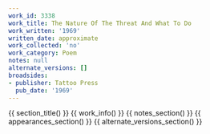 ```yaml
---
work_id: 3338
work_title: The Nature Of The Threat And What To Do
work_written: '1969'
written_date: approximate
work_collected: 'no'
work_category: Poem
notes: null
alternate_versions: []
broadsides:
- publisher: Tattoo Press
  pub_date: '1969'
---
```


{{ section_title() }}
{{ work_info() }}
{{ notes_section() }}
{{ appearances_section() }}
{{ alternate_versions_section() }}